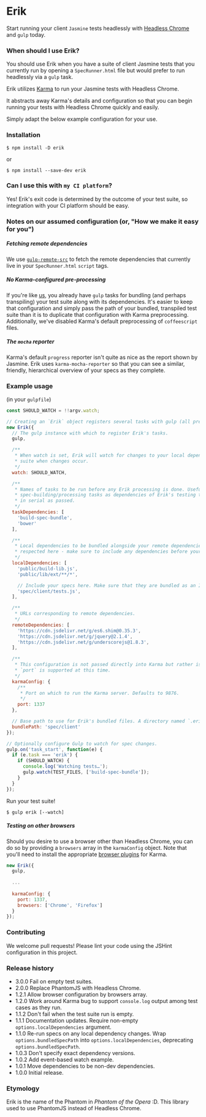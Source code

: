 # Erik

Start running your client `Jasmine` tests headlessly with [Headless Chrome](https://developers.google.com/web/updates/2017/04/headless-chrome) and `gulp` today.

### When should I use Erik?

You should use Erik when you have a suite of client Jasmine tests that you currently run by opening a `SpecRunner.html` file but would prefer to run headlessly via a `gulp` task.

Erik utilizes [Karma](https://github.com/karma-runner/karma) to run your Jasmine tests with Headless Chrome.

It abstracts away Karma's details and configuration so that you can begin running your tests with Headless Chrome quickly and easily.

Simply adapt the below example configuration for your use.

### Installation

`$ npm install -D erik`

or

`$ npm install --save-dev erik`

### Can I use this with `my CI platform`?

Yes! Erik's exit code is determined by the outcome of your test suite, so integration with your CI platform should be easy.

### Notes on our assumed configuration (or, "How we make it easy for you")

##### Fetching remote dependencies

We use [`gulp-remote-src`](https://github.com/ddliu/gulp-remote-src) to fetch the remote dependencies that currently live in your `SpecRunner.html` `script` tags.

##### No Karma-configured pre-processing

If you're like [us](https://github.com/mixmaxhq), you already have `gulp` tasks for bundling (and perhaps transpiling) your test suite along with its dependencies. It's easier to keep that configuration and simply pass the path of your bundled, transpiled test suite than it is to duplicate that configuration with Karma preprocessing. Additionally, we've disabled Karma's default preprocessing of `coffeescript` files.

##### The `mocha` reporter

Karma's default `progress` reporter isn't quite as nice as the report shown by Jasmine. Erik uses `karma-mocha-reporter` so that you can see a similar, friendly, hierarchical overview of your specs as they complete.

### Example usage

(in your `gulpfile`)
```js
const SHOULD_WATCH = !!argv.watch;

// Creating an `Erik` object registers several tasks with gulp (all prefixed with 'erik-').
new Erik({
  // The gulp instance with which to register Erik's tasks.
  gulp,

  /**
   * When watch is set, Erik will watch for changes to your local dependencies and re-run the test
   * suite when changes occur.
   */
  watch: SHOULD_WATCH,

  /**
   * Names of tasks to be run before any Erik processing is done. Useful for registering your
   * spec-building/processing tasks as dependencies of Erik's testing task. These tasks will be run
   * in serial as passed.
   */
  taskDependencies: [
    'build-spec-bundle',
    'bower'
  ],

  /**
   * Local dependencies to be bundled alongside your remote dependencies. Glob strings. Order is
   * respected here - make sure to include any dependencies before your specs.
   */
  localDependencies: [
    'public/build-lib.js',
    'public/lib/ext/**/*',

    // Include your specs here. Make sure that they are bundled as an IIFE.
    'spec/client/tests.js',
  ],

  /**
   * URLs corresponding to remote dependencies.
   */
  remoteDependencies: [
    'https://cdn.jsdelivr.net/g/es6.shim@0.35.3',
    'https://cdn.jsdelivr.net/g/jquery@2.1.4',
    'https://cdn.jsdelivr.net/g/underscorejs@1.8.3',
  ],

  /**
   * This configuration is not passed directly into Karma but rather is processed by Erik. Only
   * `port` is supported at this time.
   */
  karmaConfig: {
    /**
     * Port on which to run the Karma server. Defaults to 9876.
     */
    port: 1337
  },

  // Base path to use for Erik's bundled files. A directory named `.erik` will be created here.
  bundlePath: 'spec/client'
});

// Optionally configure Gulp to watch for spec changes.
gulp.on('task_start', function(e) {
  if (e.task === 'erik') {
    if (SHOULD_WATCH) {
      console.log('Watching tests…');
      gulp.watch(TEST_FILES, ['build-spec-bundle']);
    }
  }
});
```

Run your test suite!

`$ gulp erik [--watch]`

##### Testing on other browsers

Should you desire to use a browser other than Headless Chrome, you can do so by providing a `browsers` array in the `karmaConfig` object. Note that you'll need to install the appropriate [browser plugins](http://karma-runner.github.io/1.0/config/browsers.html) for Karma.

```js
new Erik({
  gulp,
  
  ...
  
  karmaConfig: {
    port: 1337,
    browsers: ['Chrome', 'Firefox']
  }
});
```

### Contributing

We welcome pull requests! Please lint your code using the JSHint configuration in this project.

### Release history

* 3.0.0 Fail on empty test suites.
* 2.0.0 Replace PhantomJS with Headless Chrome.
* 1.2.1 Allow browser configuration by browsers array.
* 1.2.0 Work around Karma bug to support `console.log` output among test cases as they run.
* 1.1.2 Don't fail when the test suite run is empty.
* 1.1.1 Documentation updates. Require non-empty `options.localDependencies` argument.
* 1.1.0 Re-run specs on any local dependency changes. Wrap `options.bundledSpecPath` into `options.localDependencies`, deprecating `options.bundledSpecPath`.
* 1.0.3 Don't specify exact dependency versions.
* 1.0.2 Add event-based watch example.
* 1.0.1 Move dependencies to be non-dev dependencies.
* 1.0.0 Initial release.

### Etymology

Erik is the name of the Phantom in _Phantom of the Opera_ :D. This library used to use PhantomJS instead of Headless Chrome.
